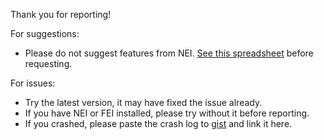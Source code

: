 Thank you for reporting!

For suggestions:
 * Please do not suggest features from NEI. [See this spreadsheet](https://goo.gl/MQ0f3R) before requesting.

For issues:
 * Try the latest version, it may have fixed the issue already.
 * If you have NEI or FEI installed, please try without it before reporting.
 * If you crashed, please paste the crash log to [gist](https://gist.github.com/) and link it here.
